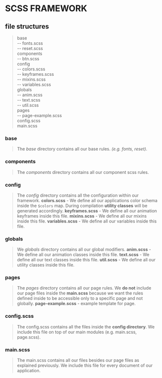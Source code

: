 # SCSS FRAMEWORK
## file structures
>base  
-- fonts.scss  
-- reset.scss  
components  
-- btn.scss  
config  
-- colors.scss  
-- keyframes.scss  
-- mixins.scss  
-- variables.scss  
globals  
-- anim.scss  
-- text.scss  
-- util.scss  
pages  
-- page-example.scss  
config.scss  
main.scss

### base
>The *base* directory contains all our base rules. _(e.g. fonts, reset)_.

### components
>The *components* directory contains all our component scss rules.

### config
>The *config* directory contains all the configuration within our framework.
__colors.scss__ - We define all our applications color schema inside the `$colors` map. During compilation __utility classes__ will be generated accordingly. 
__keyframes.scss__ - We define all our animation keyframes inside this file.
__mixins.scss__ - We define all our mixins inside this file.
__variables.scss__ - We define all our variables inside this file.

### globals
>We *globals* directory contains all our global modifiers.
__anim.scss__ - We define all our animation classes inside this file.
__text.scss__ - We define all our text classes inside this file.
__util.scss__ - We define all our utility classes inside this file.

### pages
>The *pages* directory contains all our page rules. We __do not__ include our page files inside the __main.scss__ because we want the rules defined inside to be accessible only to a specific page and not globally.
__page-example.scss__ - example template for page. 

### config.scss
>The config.scss contains all the files inside the __config directory__. We include this file on top of our main modules (e.g. main.scss, page.scss).

### main.scss
>The main.scss contains all our files besides our page files as explained previously. We include this file for every document of our application.